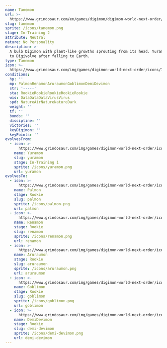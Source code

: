 ```yaml
---
name: Tanemon
url: >-
  https://www.grindosaur.com/en/games/digimon/digimon-world-next-order/digimon/16-tanemon
slug: tanemon
sprite: /icons/tanemon.png
stage: In-Training 2
attribute: Neutral
nature: No Personality
description: >-
  A bulb Digimon with plant-like growths sprouting from its head. Yuramon began
  to Digivolve after falling to Earth.
type: Tanemon
icon: >-
  https://www.grindosaur.com/img/games/digimon-world-next-order/icons/16-tanemon-icon.png
conditions:
  hp: ''
  mp: PalmonRenamonAruraumonGoblimonDemiDevimon
  str: '-----'
  sta: RookieRookieRookieRookieRookie
  wis: DataDataDataVirusVirus
  spd: NatureAirNatureNatureDark
  weight: ''
  tf: ''
  bonds: ''
  discipline: ''
  victories: ''
  keyDigimon: ''
  keyPoints: ''
evolvesFrom:
  - icon: >-
      https://www.grindosaur.com/img/games/digimon-world-next-order/icons/11-yuramon-icon-small.png
    name: Yuramon
    slug: yuramon
    stage: In-Training 1
    sprite: /icons/yuramon.png
    url: yuramon
evolvesTo:
  - icon: >-
      https://www.grindosaur.com/img/games/digimon-world-next-order/icons/29-palmon-icon-small.png
    name: Palmon
    stage: Rookie
    slug: palmon
    sprite: /icons/palmon.png
    url: palmon
  - icon: >-
      https://www.grindosaur.com/img/games/digimon-world-next-order/icons/36-renamon-icon-small.png
    name: Renamon
    stage: Rookie
    slug: renamon
    sprite: /icons/renamon.png
    url: renamon
  - icon: >-
      https://www.grindosaur.com/img/games/digimon-world-next-order/icons/50-aruraumon-icon-small.png
    name: Aruraumon
    stage: Rookie
    slug: aruraumon
    sprite: /icons/aruraumon.png
    url: aruraumon
  - icon: >-
      https://www.grindosaur.com/img/games/digimon-world-next-order/icons/40-goblimon-icon-small.png
    name: Goblimon
    stage: Rookie
    slug: goblimon
    sprite: /icons/goblimon.png
    url: goblimon
  - icon: >-
      https://www.grindosaur.com/img/games/digimon-world-next-order/icons/42-demidevimon-icon-small.png
    name: DemiDevimon
    stage: Rookie
    slug: demi-devimon
    sprite: /icons/demi-devimon.png
    url: demi-devimon
---
```


